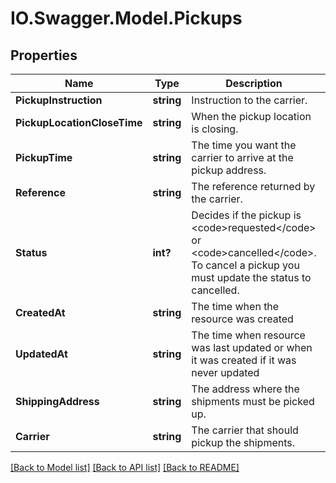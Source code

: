 # IO.Swagger.Model.Pickups
## Properties

Name | Type | Description | Notes
------------ | ------------- | ------------- | -------------
**PickupInstruction** | **string** | Instruction to the carrier. | [optional] 
**PickupLocationCloseTime** | **string** | When the pickup location is closing. | [optional] 
**PickupTime** | **string** | The time you want the carrier to arrive at the pickup address. | [optional] 
**Reference** | **string** | The reference returned by the carrier. | [optional] 
**Status** | **int?** | Decides if the pickup is &lt;code&gt;requested&lt;/code&gt; or &lt;code&gt;cancelled&lt;/code&gt;. To cancel a pickup you must update the status to cancelled.  | [optional] 
**CreatedAt** | **string** | The time when the resource was created | [optional] 
**UpdatedAt** | **string** | The time when resource was last updated or when it was created if it was never updated | [optional] 
**ShippingAddress** | **string** | The address where the shipments must be picked up. | [optional] 
**Carrier** | **string** | The carrier that should pickup the shipments. | [optional] 

[[Back to Model list]](../README.md#documentation-for-models) [[Back to API list]](../README.md#documentation-for-api-endpoints) [[Back to README]](../README.md)

